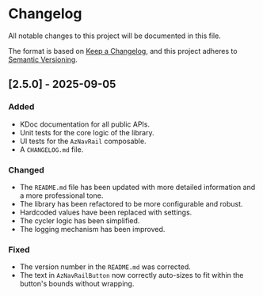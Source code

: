 # Changelog

All notable changes to this project will be documented in this file.

The format is based on [Keep a Changelog](https://keepachangelog.com/en/1.0.0/),
and this project adheres to [Semantic Versioning](https://semver.org/spec/v2.0.0.html).

## [2.5.0] - 2025-09-05

### Added
- KDoc documentation for all public APIs.
- Unit tests for the core logic of the library.
- UI tests for the `AzNavRail` composable.
- A `CHANGELOG.md` file.

### Changed
- The `README.md` file has been updated with more detailed information and a more professional tone.
- The library has been refactored to be more configurable and robust.
- Hardcoded values have been replaced with settings.
- The cycler logic has been simplified.
- The logging mechanism has been improved.

### Fixed
- The version number in the `README.md` was corrected.
- The text in `AzNavRailButton` now correctly auto-sizes to fit within the button's bounds without wrapping.
